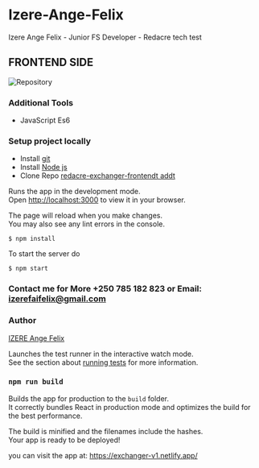 # Izere-Ange-Felix
Izere Ange Felix - Junior FS Developer - Redacre tech test 
## FRONTEND SIDE
![Repository]("https://github.com/Angelus123/redacre-exchanger-frontend/assets/landing_page.PNG")

### Additional Tools

* JavaScript Es6 


### Setup project locally

* Install [git](https://git-scm.com/downloads)
* Install [Node js](https://nodejs.org/en/)
* Clone Repo [redacre-exchanger-frontendt addt](https://github.com/Angelus123/redacre-exchanger-frontend.git)

Runs the app in the development mode.\
Open [http://localhost:3000](http://localhost:3000) to view it in your browser.

The page will reload when you make changes.\
You may also see any lint errors in the console.

```
$ npm install
```
To start the server do

```
$ npm start
```

### Contact me for More  +250 785 182 823 or Email: izerefaifelix@gmail.com
### Author
[IZERE Ange Felix](https://github.com/Angelus123)

Launches the test runner in the interactive watch mode.\
See the section about [running tests](https://facebook.github.io/create-react-app/docs/running-tests) for more information.

### `npm run build`

Builds the app for production to the `build` folder.\
It correctly bundles React in production mode and optimizes the build for the best performance.

The build is minified and the filenames include the hashes.\
Your app is ready to be deployed!

you can visit the app at:
https://exchanger-v1.netlify.app/
